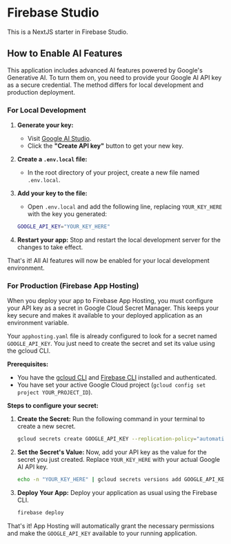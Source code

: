 # Firebase Studio

This is a NextJS starter in Firebase Studio.

## How to Enable AI Features

This application includes advanced AI features powered by Google's Generative AI. To turn them on, you need to provide your Google AI API key as a secure credential. The method differs for local development and production deployment.

### For Local Development

1.  **Generate your key:**
    *   Visit [Google AI Studio](https://aistudio.google.com/app/apikey).
    *   Click the **"Create API key"** button to get your new key.

2.  **Create a `.env.local` file:**
    *   In the root directory of your project, create a new file named `.env.local`.

3.  **Add your key to the file:**
    *   Open `.env.local` and add the following line, replacing `YOUR_KEY_HERE` with the key you generated:
    ```bash
    GOOGLE_API_KEY="YOUR_KEY_HERE"
    ```

4.  **Restart your app:** Stop and restart the local development server for the changes to take effect.

That's it! All AI features will now be enabled for your local development environment.

### For Production (Firebase App Hosting)

When you deploy your app to Firebase App Hosting, you must configure your API key as a secret in Google Cloud Secret Manager. This keeps your key secure and makes it available to your deployed application as an environment variable.

Your `apphosting.yaml` file is already configured to look for a secret named `GOOGLE_API_KEY`. You just need to create the secret and set its value using the gcloud CLI.

**Prerequisites:**
- You have the [gcloud CLI](https://cloud.google.com/sdk/docs/install) and [Firebase CLI](https://firebase.google.com/docs/cli) installed and authenticated.
- You have set your active Google Cloud project (`gcloud config set project YOUR_PROJECT_ID`).

**Steps to configure your secret:**

1.  **Create the Secret:**
    Run the following command in your terminal to create a new secret.
    ```bash
    gcloud secrets create GOOGLE_API_KEY --replication-policy="automatic"
    ```

2.  **Set the Secret's Value:**
    Now, add your API key as the value for the secret you just created. Replace `YOUR_KEY_HERE` with your actual Google AI API key.
    ```bash
    echo -n "YOUR_KEY_HERE" | gcloud secrets versions add GOOGLE_API_KEY --data-file=-
    ```

3.  **Deploy Your App:**
    Deploy your application as usual using the Firebase CLI.
    ```bash
    firebase deploy
    ```

That's it! App Hosting will automatically grant the necessary permissions and make the `GOOGLE_API_KEY` available to your running application.
